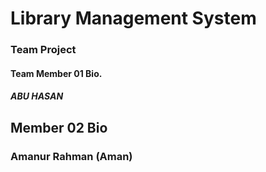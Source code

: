 # Library Management System 
### Team Project

#### Team Member 01 Bio.

##### ABU HASAN

## Member 02 Bio
### Amanur Rahman (Aman)

